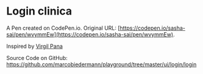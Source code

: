 # Login clinica

A Pen created on CodePen.io. Original URL: [https://codepen.io/sasha-sai/pen/wvymmEw](https://codepen.io/sasha-sai/pen/wvymmEw).

Inspired by <a href="http://dribbble.com/shots/975425-Flat-UI-login">Virgil Pana</a>

Source Code on GitHub: https://github.com/marcobiedermann/playground/tree/master/ui/login/login